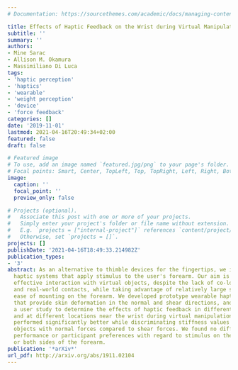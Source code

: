 ```yaml
---
# Documentation: https://sourcethemes.com/academic/docs/managing-content/

title: Effects of Haptic Feedback on the Wrist during Virtual Manipulation
subtitle: ''
summary: ''
authors:
- Mine Sarac
- Allison M. Okamura
- Massimiliano Di Luca
tags:
- 'haptic perception'
- 'haptics'
- 'wearable'
- 'weight perception'
- 'device'
- 'force feedback'
categories: []
date: '2019-11-01'
lastmod: 2021-04-16T20:49:34+02:00
featured: false
draft: false

# Featured image
# To use, add an image named `featured.jpg/png` to your page's folder.
# Focal points: Smart, Center, TopLeft, Top, TopRight, Left, Right, BottomLeft, Bottom, BottomRight.
image:
  caption: ''
  focal_point: ''
  preview_only: false

# Projects (optional).
#   Associate this post with one or more of your projects.
#   Simply enter your project's folder or file name without extension.
#   E.g. `projects = ["internal-project"]` references `content/project/deep-learning/index.md`.
#   Otherwise, set `projects = []`.
projects: []
publishDate: '2021-04-16T18:49:33.214982Z'
publication_types:
- '3'
abstract: As an alternative to thimble devices for the fingertips, we investigate
  haptic systems that apply stimulus to the user's forearm. Our aim is to provide
  effective interaction with virtual objects, despite the lack of co-location of virtual
  and real-world contacts, while taking advantage of relatively large skin area and
  ease of mounting on the forearm. We developed prototype wearable haptic devices
  that provide skin deformation in the normal and shear directions, and performed
  a user study to determine the effects of haptic feedback in different directions
  and at different locations near the wrist during virtual manipulation. Participants
  performed significantly better while discriminating stiffness values of virtual
  objects with normal forces compared to shear forces. We found no differences in
  performance or participant preferences with regard to stimulus on the dorsal, ventral,
  or both sides of the forearm.
publication: '*arXiv*'
url_pdf: http://arxiv.org/abs/1911.02104
---
```

